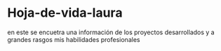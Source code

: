 # Hoja-de-vida-laura
en este se encuetra una información de los proyectos desarrollados y a grandes rasgos mis habilidades profesionales
